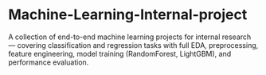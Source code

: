 # Machine-Learning-Internal-project
A collection of end-to-end machine learning projects for internal research — covering classification and regression tasks with full EDA, preprocessing, feature engineering, model training (RandomForest, LightGBM), and performance evaluation.
